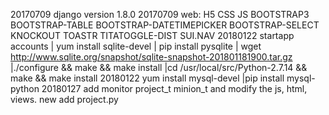 20170709 django version 1.8.0
20170709 web: H5 CSS JS BOOTSTRAP3 BOOTSTRAP-TABLE BOOTSTRAP-DATETIMEPICKER BOOTSTRAP-SELECT KNOCKOUT TOASTR TITATOGGLE-DIST SUI.NAV 
20180122 startapp accounts | yum install sqlite-devel | pip install pysqlite | wget http://www.sqlite.org/snapshot/sqlite-snapshot-201801181900.tar.gz |./configure && make && make install |cd /usr/local/src/Python-2.7.14 && make && make install
20180122 yum install mysql-devel |pip install mysql-python
20180127 add monitor project_t minion_t and modify the js, html, views. new add project.py



